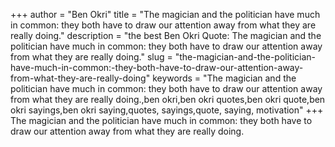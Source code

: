 +++
author = "Ben Okri"
title = "The magician and the politician have much in common: they both have to draw our attention away from what they are really doing."
description = "the best Ben Okri Quote: The magician and the politician have much in common: they both have to draw our attention away from what they are really doing."
slug = "the-magician-and-the-politician-have-much-in-common:-they-both-have-to-draw-our-attention-away-from-what-they-are-really-doing"
keywords = "The magician and the politician have much in common: they both have to draw our attention away from what they are really doing.,ben okri,ben okri quotes,ben okri quote,ben okri sayings,ben okri saying,quotes, sayings,quote, saying, motivation"
+++
The magician and the politician have much in common: they both have to draw our attention away from what they are really doing.
